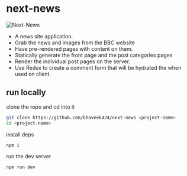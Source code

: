 # next-news
![Next-News](https://user-images.githubusercontent.com/61945842/208748291-103fecd9-58a5-43c2-af30-f06eb96be366.png)
- A news site application. 
- Grab the news and images from the BBC website  
- Have pre-rendered pages with content on them.
- Statically generate the front page and the post categories pages 
- Render the individual post pages on the server. 
- Use Redux to create a comment form that will be hydrated the when used on client.
## run locally
clone the repo and cd into it
```bash
git clone https://github.com/bhaveek424/next-news <project-name>
cd <project-name>
```
install deps
```bash
npm i 
```
run the dev server
```bash
npm run dev
```
